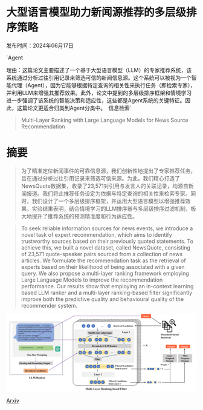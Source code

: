# 大型语言模型助力新闻源推荐的多层级排序策略

发布时间：2024年06月17日

`Agent

理由：这篇论文主要描述了一个基于大型语言模型（LLM）的专家推荐系统，该系统通过分析过往引用记录来筛选可信的新闻信息源。这个系统可以被视为一个智能代理（Agent），因为它能够根据特定查询的相关性来执行任务（即检索专家），并利用LLM来增强其推荐效果。此外，论文中提到的多层级排序框架和情境学习进一步强调了该系统的智能决策和适应性，这些都是Agent系统的关键特征。因此，这篇论文更适合归类到Agent分类中。` `信息检索`

> Multi-Layer Ranking with Large Language Models for News Source Recommendation

# 摘要

> 为了精准定位新闻事件的可靠信息源，我们创新性地提出了专家推荐任务，旨在通过分析过往引用记录来筛选可信来源。为此，我们精心打造了NewsQuote数据集，收录了23,571对引用与发言人的关联记录，均源自新闻报道。我们将此推荐任务设定为依据与特定查询的相关性来检索专家。同时，我们设计了一个多层级排序框架，并运用大型语言模型以增强推荐效果。实验结果表明，结合情境学习的LLM排序器与多层级排序过滤机制，极大地提升了推荐系统的预测精准度和行为适应性。

> To seek reliable information sources for news events, we introduce a novel task of expert recommendation, which aims to identify trustworthy sources based on their previously quoted statements. To achieve this, we built a novel dataset, called NewsQuote, consisting of 23,571 quote-speaker pairs sourced from a collection of news articles. We formulate the recommendation task as the retrieval of experts based on their likelihood of being associated with a given query. We also propose a multi-layer ranking framework employing Large Language Models to improve the recommendation performance. Our results show that employing an in-context learning based LLM ranker and a multi-layer ranking-based filter significantly improve both the predictive quality and behavioural quality of the recommender system.

![大型语言模型助力新闻源推荐的多层级排序策略](../../../paper_images/2406.11745/x1.png)

[Arxiv](https://arxiv.org/abs/2406.11745)